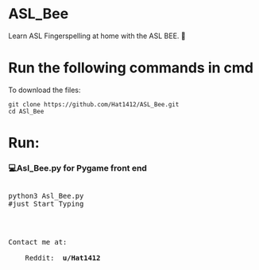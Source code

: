 # ASL_Bee
Learn ASL Fingerspelling at home with the ASL BEE. 🐝

<strong> <h1> Run the following commands in cmd </h1> </strong>

To download the files:
  ```
  git clone https://github.com/Hat1412/ASL_Bee.git
  cd ASl_Bee
  ```   
<h1> Run: </h1>
<h3> 💻Asl_Bee.py for Pygame front end </h3>
<pre> 
python3 Asl_Bee.py
#just Start Typing

</pre>
</br>
<pre>
Contact me at: </br>
    Reddit: <strong> u/Hat1412 </strong>
</pre>

